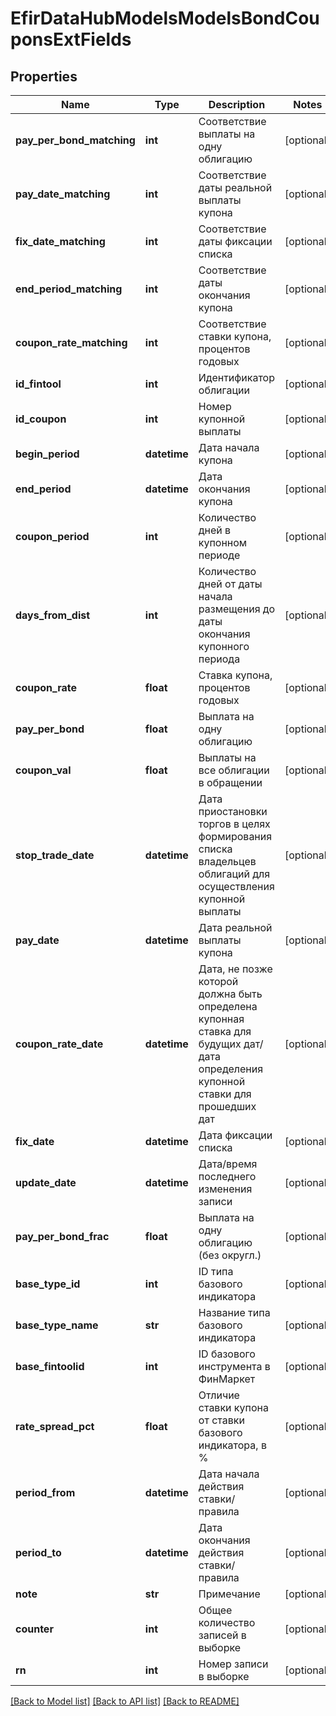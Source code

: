 # EfirDataHubModelsModelsBondCouponsExtFields

## Properties
Name | Type | Description | Notes
------------ | ------------- | ------------- | -------------
**pay_per_bond_matching** | **int** | Соответствие выплаты на одну облигацию | [optional] 
**pay_date_matching** | **int** | Соответствие даты реальной выплаты купона | [optional] 
**fix_date_matching** | **int** | Соответствие даты фиксации списка | [optional] 
**end_period_matching** | **int** | Соответствие даты окончания купона | [optional] 
**coupon_rate_matching** | **int** | Соответствие ставки купона, процентов годовых | [optional] 
**id_fintool** | **int** | Идентификатор облигации | [optional] 
**id_coupon** | **int** | Номер купонной выплаты | [optional] 
**begin_period** | **datetime** | Дата начала купона | [optional] 
**end_period** | **datetime** | Дата окончания купона | [optional] 
**coupon_period** | **int** | Количество дней в купонном периоде | [optional] 
**days_from_dist** | **int** | Количество дней от даты начала размещения до даты окончания купонного периода | [optional] 
**coupon_rate** | **float** | Ставка купона, процентов годовых | [optional] 
**pay_per_bond** | **float** | Выплата на одну облигацию | [optional] 
**coupon_val** | **float** | Выплаты на все облигации в обращении | [optional] 
**stop_trade_date** | **datetime** | Дата приостановки торгов в целях формирования списка владельцев облигаций для осуществления купонной выплаты | [optional] 
**pay_date** | **datetime** | Дата реальной выплаты купона | [optional] 
**coupon_rate_date** | **datetime** | Дата, не позже которой должна быть определена купонная ставка для будущих дат/дата определения купонной ставки для прошедших дат | [optional] 
**fix_date** | **datetime** | Дата фиксации списка | [optional] 
**update_date** | **datetime** | Дата/время последнего изменения записи | [optional] 
**pay_per_bond_frac** | **float** | Выплата на одну облигацию (без округл.) | [optional] 
**base_type_id** | **int** | ID типа базового индикатора | [optional] 
**base_type_name** | **str** | Название типа базового индикатора | [optional] 
**base_fintoolid** | **int** | ID базового инструмента в ФинМаркет | [optional] 
**rate_spread_pct** | **float** | Отличие ставки купона от ставки базового индикатора, в % | [optional] 
**period_from** | **datetime** | Дата начала действия ставки/правила | [optional] 
**period_to** | **datetime** | Дата окончания действия ставки/правила | [optional] 
**note** | **str** | Примечание | [optional] 
**counter** | **int** | Общее количество записей в выборке | [optional] 
**rn** | **int** | Номер записи в выборке | [optional] 

[[Back to Model list]](../README.md#documentation-for-models) [[Back to API list]](../README.md#documentation-for-api-endpoints) [[Back to README]](../README.md)

